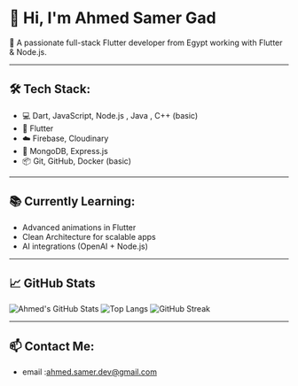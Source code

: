 # 👋 Hi, I'm Ahmed Samer Gad

🎯 A passionate full-stack Flutter developer from Egypt working with Flutter & Node.js.

---

## 🛠️ Tech Stack:
- 💻 Dart, JavaScript, Node.js , Java , C++ (basic)
- 📱 Flutter
- ☁️ Firebase, Cloudinary
- 🧩 MongoDB, Express.js
- 📦 Git, GitHub, Docker (basic)

---

## 📚 Currently Learning:
- Advanced animations in Flutter
- Clean Architecture for scalable apps
- AI integrations (OpenAI + Node.js)

---

## 📈 GitHub Stats

![Ahmed's GitHub Stats](https://github-readme-stats.vercel.app/api?username=AhmedSamerGad&show_icons=true&theme=tokyonight)
![Top Langs](https://github-readme-stats.vercel.app/api/top-langs/?username=AhmedSamerGad&layout=compact)
![GitHub Streak](https://github-readme-streak-stats.herokuapp.com?user=AhmedSamerGad&theme=tokyonight)

---

## 📫 Contact Me:
- email :ahmed.samer.dev@gmail.com
 
